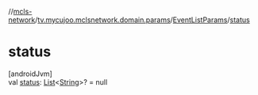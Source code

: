 //[mcls-network](../../../index.md)/[tv.mycujoo.mclsnetwork.domain.params](../index.md)/[EventListParams](index.md)/[status](status.md)

# status

[androidJvm]\
val [status](status.md): [List](https://kotlinlang.org/api/latest/jvm/stdlib/kotlin.collections/-list/index.html)&lt;[String](https://kotlinlang.org/api/latest/jvm/stdlib/kotlin/-string/index.html)&gt;? = null

